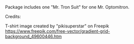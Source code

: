 Package includes one "Mr. Tron Suit" for one Mr. Optomitron.

Credits:

T-shirt image created by "pikisuperstar" on Freepik
https://www.freepik.com/free-vector/gradient-grid-background_49600446.htm
